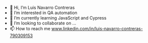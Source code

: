 - 👋 Hi, I’m Luis Navarro Contreras
- 👀 I’m interested in QA automation
- 🌱 I’m currently learning JavaScript and Cypress
- 💞️ I’m looking to collaborate on ...
- 📫 How to reach me www.linkedin.com/in/luis-navarro-contreras-790309153

<!---
luchomario/luchomario is a ✨ special ✨ repository because its `README.md` (this file) appears on your GitHub profile.
You can click the Preview link to take a look at your changes.
--->
